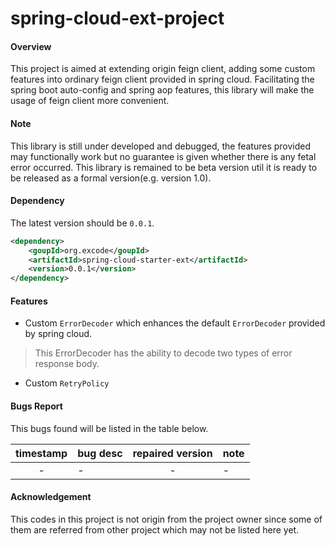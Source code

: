 # spring-cloud-ext-project

#### Overview 
This project is aimed at extending origin feign client, adding some custom features into ordinary feign client provided
in spring cloud. Facilitating the spring boot auto-config and spring aop features, this library will make the usage of 
feign client more convenient.

#### Note
This library is still under developed and debugged, the features provided may functionally work but no guarantee is given
whether there is any fetal error occurred. This library is remained to be beta version util it is ready to be released as 
a formal version(e.g. version 1.0).

#### Dependency
The latest version should be `0.0.1`.
```xml
<dependency>
    <goupId>org.excode</goupId>
    <artifactId>spring-cloud-starter-ext</artifactId>
    <version>0.0.1</version>
</dependency>
```

#### Features
* Custom `ErrorDecoder` which enhances the default `ErrorDecoder` provided by spring cloud.
> This ErrorDecoder has the ability to decode two types of error response body.
* Custom `RetryPolicy`

#### Bugs Report
This bugs found will be listed in the table below.

|timestamp|bug desc|repaired version|note|
|:--------:|--------|:------:|-------|
|-|-|-|-|

#### Acknowledgement
This codes in this project is not origin from the project owner since some of them are referred from other 
project which may not be listed here yet. 
